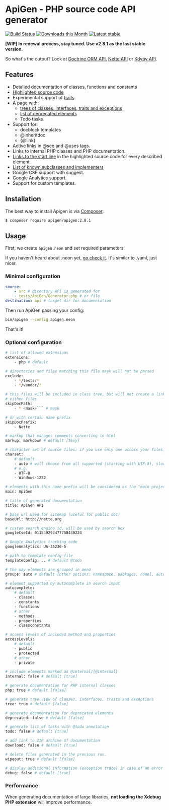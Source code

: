 # ApiGen - PHP source code API generator

[![Build Status](https://travis-ci.org/apigen/apigen.svg?branch=develop)](https://travis-ci.org/apigen/apigen)
[![Downloads this Month](https://img.shields.io/packagist/dm/apigen/apigen.svg)](https://packagist.org/packages/apigen/apigen)
[![Latest stable](https://img.shields.io/packagist/v/apigen/apigen.svg)](https://packagist.org/packages/apigen/apigen)


**[WIP] In renewal process, stay tuned. Use v2.8.1 as the last stable version.**


So what's the output? Look at [Doctrine ORM API](http://www.doctrine-project.org/api/orm/2.4/), [Nette API](http://api.nette.org/) or [Kdyby API](https://api.kdyby.org).


## Features

* Detailed documentation of classes, functions and constants
* [Highlighted source code](http://api.nette.org/source-Application.UI.Form.php.html)
* Experimental support of [traits](https://api.kdyby.org/class-Nextras.Application.UI.SecuredLinksControlTrait.html).
* A page with:
    - [trees of classes, interfaces, traits and exceptions](https://api.kdyby.org/tree.html)
	- [list of deprecated elements](http://api.nette.org/deprecated.html)
	- Todo tasks
* Support for:
    - docblock templates
	- @inheritdoc
	- {@link}
* Active links in @see and @uses tags.
* Links to internal PHP classes and PHP documentation.
* [Links to the start line](http://api.nette.org/2.2.3/Nette.Application.UI.Control.html#_redrawControl) in the highlighted source code for every described element.
* [List of known subclasses and implementers](https://api.kdyby.org/class-Kdyby.Doctrine.EntityRepository.html)
* Google CSE support with suggest.
* Google Analytics support.
* Support for custom templates.


## Installation

The best way to install Apigen is via [Composer](https://getcomposer.org/):

```sh
$ composer require apigen/apigen:2.8.1
```

## Usage

First, we create `apigen.neon` and set required parameters.

If you haven't heard about .neon yet, [go check it](http://ne-on.org). It's similar to .yaml, just nicer.

### Minimal configuration

```yaml
source:
    - src # directory API is generated for
    - tests/ApiGen/Generator.php # or file
destination: api # target dir for documentation
```

Then run ApiGen passing your config:

```sh
bin/apigen --config apigen.neon
```

That's it!


### Optional configuration

```sh
# list of allowed extensions
extensions:
	- php # default

# directories and files matching this file mask will not be parsed
exclude:
	- */tests/*
	- */vendor/*

# this files will be included in class tree, but will not create a link to their documentation
# either files
skipDocPath:
    - * <mask>``` # mask

# or with certain name prefix
skipDocPrefix:
    - Nette

# markup that manages comments converting to html
markup: markdown # default [texy]

# character set of source files; if you use only one across your files, we recommend you name it
charset:
	# default
    - auto # will choose from all supported (starting with UTF-8), slow and not 100% reliable
    # e.g.
    - UTF-8
    - Windows-1252

# elements with this name prefix will be considered as the "main project" (the rest will be considered as libraries)
main: ApiGen

# title of generated documentation
title: ApiGen API

# base url used for sitemap (useful for public doc)
baseUrl: http://nette.org

# custom search engine id, will be used by search box
googleCseId: 011549293477758430224

# Google Analytics tracking code
googleAnalytics: UA-35236-5

# path to template config file
templateConfig: .. # default @todo

# the way elements are grouped in menu
groups: auto # default [other options: namespace, packages, none], auto will detect namespace first, than packages

# element supported by autocomplete in search input
autocomplete:
	# default
	- classes
	- constants
	- functions
	# other
	- methods
	- properties
	- classconstants

# access levels of included method and properties
accessLevels:
	# default
	- public
	- protected
	# other
	- private

# include elements marked as @internal/{@internal}
internal: false # default [true]

# generate documentation for PHP internal classes
php: true # default [false]

# generate tree view of classes, interfaces, traits and exceptions
tree: true # default [false]

# generate documentation for deprecated elements
deprecated: false # default [false]

# generate list of tasks with @todo annotation
todo: false # default [true]

# add link to ZIP archive of documentation
download: false # default [true]

# delete files generated in the previous run.
wipeout: true # default [false]

# display additional information (exception trace) in case of an error
debug: false # default [true]
```


### Performance

When generating documentation of large libraries, **not loading the Xdebug PHP extension**  will improve performance.
